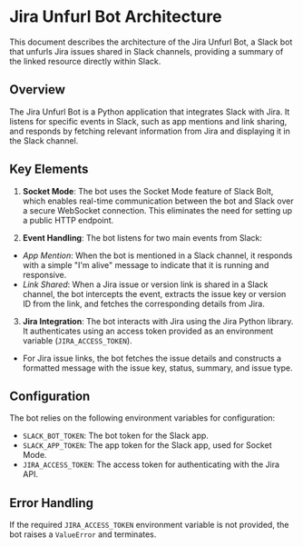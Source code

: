 # Jira Unfurl Bot Architecture

This document describes the architecture of the Jira Unfurl Bot, a Slack bot
that unfurls Jira issues shared in Slack channels, providing a
summary of the linked resource directly within Slack.

## Overview

The Jira Unfurl Bot is a Python application that integrates Slack with Jira. It
listens for specific events in Slack, such as app mentions and link sharing,
and responds by fetching relevant information from Jira and displaying it in
the Slack channel.

## Key Elements

1. **Socket Mode**: The bot uses the Socket Mode feature of Slack Bolt, which
  enables real-time communication between the bot and Slack over a secure
  WebSocket connection. This eliminates the need for setting up a public HTTP
  endpoint.

2. **Event Handling**: The bot listens for two main events from Slack:
  - *App Mention*: When the bot is mentioned in a Slack channel, it responds with
  a simple "I'm alive" message to indicate that it is running and responsive.
  - *Link Shared*: When a Jira issue or version link is shared in a Slack
  channel, the bot intercepts the event, extracts the issue key or version ID
  from the link, and fetches the corresponding details from Jira.

3. **Jira Integration**: The bot interacts with Jira using the Jira Python
  library. It authenticates using an access token provided as an environment
  variable (`JIRA_ACCESS_TOKEN`).
  - For Jira issue links, the bot fetches the issue details and constructs a
  formatted message with the issue key, status, summary, and issue type.

## Configuration

The bot relies on the following environment variables for configuration:
- `SLACK_BOT_TOKEN`: The bot token for the Slack app.
- `SLACK_APP_TOKEN`: The app token for the Slack app, used for Socket Mode.
- `JIRA_ACCESS_TOKEN`: The access token for authenticating with the Jira API.

## Error Handling

If the required `JIRA_ACCESS_TOKEN` environment variable is not provided, the
bot raises a `ValueError` and terminates.
